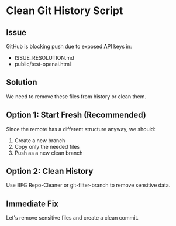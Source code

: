 # Clean Git History Script

## Issue
GitHub is blocking push due to exposed API keys in:
- ISSUE_RESOLUTION.md
- public/test-openai.html

## Solution
We need to remove these files from history or clean them.

## Option 1: Start Fresh (Recommended)
Since the remote has a different structure anyway, we should:
1. Create a new branch
2. Copy only the needed files
3. Push as a new clean branch

## Option 2: Clean History
Use BFG Repo-Cleaner or git-filter-branch to remove sensitive data.

## Immediate Fix
Let's remove sensitive files and create a clean commit.
